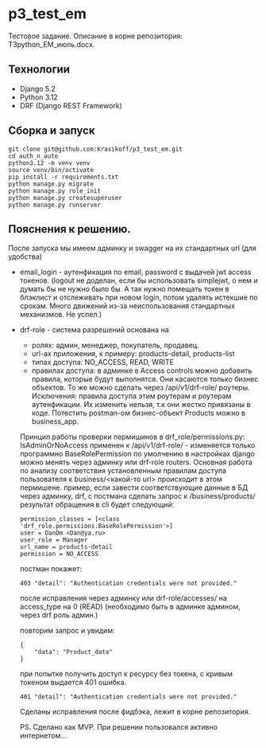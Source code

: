# p3_test_em
Тестовое задание. Описание в корне репозитория: ТЗpython_EM_июль.docx.

##  Технологии
* Django 5.2
* Python 3.12
* DRF (Django REST Framework)

## Сборка и запуск
```shell
git clone git@github.com:Krasikoff/p3_test_em.git
cd auth_n_auto
python3.12 -m venv venv
source venv/bin/activate
pip install -r requirements.txt 
python manage.py migrate
python manage.py role_init
python manage.py createsuperuser
python manage.py runserver

```
## Пояснения к решению.
После запуска мы имеем админку и swagger на их стандартных url (для удобства)

* email_login - аутенфикация по email, password c выдачей jwt access токенов.
(logout не доделан, если бы использовать simplejwt, о нем и думать бы не нужно было бы. А так нужно помещать токен в блэклист и отслеживать при новом login, потом удалять истекшие по срокам. Много движений из-за неиспользования стандартных механизмов. Не успел.)
* drf-role - система разрешений основана на 
    - ролях: админ, менеджер, покупатель, продавец.
    - url-ах приложения, к примеру: products-detail, products-list
    - типах доступа: NO_ACCESS, READ, WRITE
    - правилах доступа: в админке в Access controls можно добавить правила, которые будут выполнятся. Они касаются только бизнес объектов. То же можно сделать через /api/v1/drf-role/ роутеры. Исключения: правила доступа этим роутерам и роутерам аутенфикации. Их изменить нельзя, т.к они жестко привязаны в коде. Потестить postman-ом бизнес-объект Products можно в business_app.
    
    Принцип работы проверки пермишинов в drf_role/permissions.py: 
    IsAdminOrNoAccess применен к /api/v1/drf-role/ - изменяется только программно 
    BaseRolePermission по умолчению в настройках django можно менять через админку или drf-role routers. Основная работа по анализу соответствия установленным правилам доступа пользователя к business/<какой-то url> происходит в этом пермишене. 
    пример, если завести соответствующие данные в БД через админку, drf, с постмана сделать запрос к /business/products/ результат обращения в cli будет следующий:
    ```shell
    permission_classes = [<class 'drf_role.permissions.BaseRolePermission'>]
    user = DanDm <Dan@ya.ru>
    user_role = Manager
    url_name = products-detail
    permission = NO_ACCESS
    ```
    постман покажет:
    ```shell
    403 "detail": "Authentication credentials were not provided."
    ```

    после исправления через админку или drf-role/accesses/ на access_type на 0 (READ) (необходимо быть в админке админом, через drf роль админ.)
  
    повторим запрос и увидим:
    ```shell
    {
        "data": "Product_data"
    }
    ```
    при попытке получить доступ к ресурсу без токена, с кривым токеном выдается 401 ошибка.

    ```shell
    401 "detail": "Authentication credentials were not provided."
    ```

    Сделаны исправления после фидбэка, лежит в корне репозитория.


    PS.  Сделано как MVP. При решении пользовался активно интернетом...
    